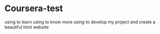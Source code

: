 # Coursera-test
using to learn
using to know more
using to develop my project and create a beautiful html website 
